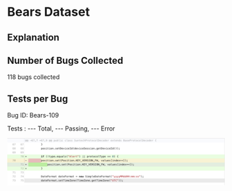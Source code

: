 # Bears Dataset

## Explanation

## Number of Bugs Collected

118 bugs collected

## Tests per Bug

Bug ID: Bears-109

Tests : --- Total, --- Passing, --- Error

![alt text](https://github.com/ShreyaChaudhary1211/CS527-Project/blob/main/images/Bears-109.png)
